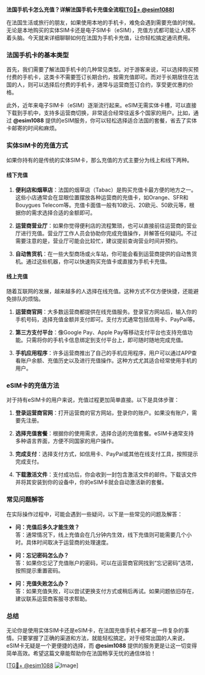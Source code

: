 **法国手机卡怎么充值？详解法国手机卡充值全流程[[TG💪+ @esim1088](https://t.me/s/esim1088)]**

在法国生活或旅行的朋友，如果使用本地的手机卡，难免会遇到需要充值的时候。无论是本地购买的实体SIM卡还是电子SIM卡（eSIM），充值方式都可能让人摸不着头脑。今天就来详细聊聊如何在法国为手机卡充值，让你轻松搞定通讯费用。

### 法国手机卡的基本类型

首先，我们需要了解法国手机卡的几种常见类型。对于游客来说，可以选择购买预付费的手机卡，这类卡不需要签订长期合约，按需充值即可。而对于长期居住在法国的人，则可以选择后付费的手机卡，通常与运营商签订合约，享受更优惠的价格。

此外，近年来电子SIM卡（eSIM）逐渐流行起来。eSIM无需实体卡槽，可以直接下载到手机中，支持多运营商切换，非常适合经常往返多个国家的用户。比如，通过 **@esim1088** 提供的eSIM服务，你可以轻松选择适合法国的套餐，省去了实体卡邮寄的时间和麻烦。

### 实体SIM卡的充值方式

如果你持有的是传统的实体SIM卡，那么充值的方式主要分为线上和线下两种。

#### 线下充值

1. **便利店和烟草店**：法国的烟草店（Tabac）是购买充值卡最方便的地方之一。这些小店通常会在显眼位置摆放各种运营商的充值卡，如Orange、SFR和Bouygues Telecom等。充值卡面值一般有10欧元、20欧元、50欧元等，根据你的需求选择合适的金额即可。

2. **运营商营业厅**：如果你觉得便利店的流程繁琐，也可以直接前往运营商的营业厅进行充值。营业厅工作人员会协助你完成充值操作，并解答任何疑问。不过需要注意的是，营业厅可能会比较忙，建议提前查询营业时间并预约。

3. **自动售货机**：在一些大型商场或火车站，你可能会看到运营商提供的自动售货机。通过这些机器，你可以快速购买充值卡或直接为手机卡充值。

#### 线上充值

随着互联网的发展，越来越多的人选择在线充值。这种方式不仅方便快捷，还能避免排队的烦恼。

1. **运营商官网**：大多数运营商都提供在线充值服务。登录官方网站后，输入你的手机号码，选择充值金额并支付即可。支付方式通常包括信用卡、PayPal等。

2. **第三方支付平台**：像Google Pay、Apple Pay等移动支付平台也支持充值功能。只需将你的手机卡信息绑定到支付平台上，即可随时随地完成充值。

3. **手机应用程序**：许多运营商推出了自己的手机应用程序，用户可以通过APP查看账户余额、充值历史以及进行充值操作。这种方式尤其适合经常使用手机的用户。

### eSIM卡的充值方法

对于持有eSIM卡的用户来说，充值过程更加简单直接。以下是具体步骤：

1. **登录运营商官网**：打开运营商的官方网站，登录你的账户。如果没有账户，需要先注册。

2. **选择充值套餐**：根据你的使用需求，选择合适的充值套餐。eSIM卡通常支持多种语言界面，方便不同国家的用户操作。

3. **完成支付**：选择支付方式，如信用卡、PayPal或其他在线支付工具，按照提示完成支付。

4. **下载激活文件**：支付成功后，你会收到一封包含激活文件的邮件。下载该文件并将其安装到你的设备中，你的eSIM卡就会自动激活新的套餐。

### 常见问题解答

在实际操作过程中，可能会遇到一些疑问，以下是一些常见的问题及解答：

- **问：充值后多久才能生效？**  
  答：通常情况下，线上充值会在几分钟内生效，线下充值则可能需要几个小时。具体时间取决于运营商的处理速度。

- **问：忘记密码怎么办？**  
  答：如果你忘记了充值账户的密码，可以在运营商官网找到“忘记密码”选项，按照提示重置密码。

- **问：充值失败怎么办？**  
  答：如果充值失败，可以尝试更换支付方式或稍后再试。如果问题依旧存在，建议联系运营商客服寻求帮助。

### 总结

无论你是使用实体SIM卡还是eSIM卡，在法国充值手机卡都不是一件复杂的事情。只要掌握了正确的渠道和方法，就能轻松搞定。对于经常出国的人来说，eSIM卡无疑是一个更便捷的选择，而 **@esim1088** 提供的服务更是让这一切变得简单高效。希望这篇文章能帮助你在法国畅享无忧的通信体验！

[[TG💪+ @esim1088](https://t.me/s/esim1088) ![Image](https://i.postimg.cc/4NQfJmqS/Snipaste-2025-05-13-00-14-12.png)]